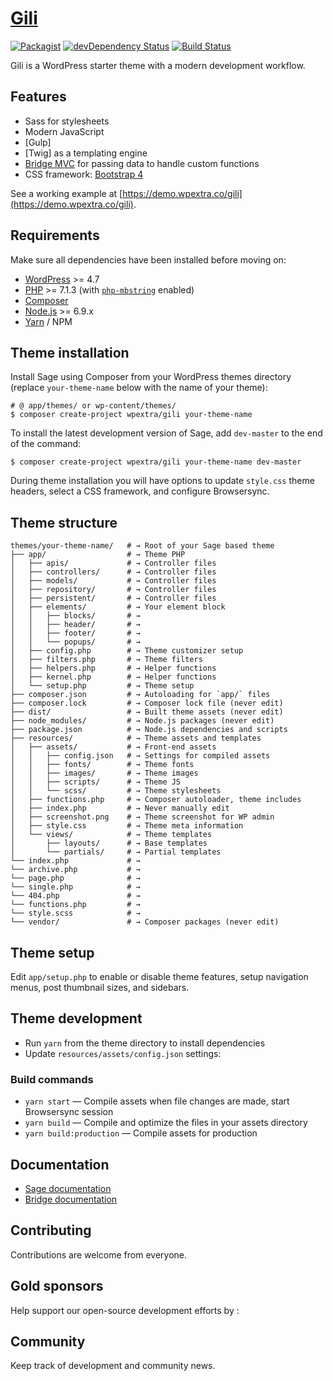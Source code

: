 # [Gili](https://wpextra.co/gili/)
[![Packagist](https://img.shields.io/packagist/vpre/roots/sage.svg?style=flat-square)](https://packagist.org/packages/roots/sage)
[![devDependency Status](https://img.shields.io/david/dev/roots/sage.svg?style=flat-square)](https://david-dm.org/roots/sage#info=devDependencies)
[![Build Status](https://img.shields.io/travis/roots/sage.svg?style=flat-square)](https://travis-ci.org/roots/sage)

Gili is a WordPress starter theme with a modern development workflow.

## Features

* Sass for stylesheets
* Modern JavaScript
* [Gulp]
* [Twig]  as a templating engine
* [Bridge MVC](https://github.com/wpextra/bridge) for passing data to handle custom functions
* CSS framework: [Bootstrap 4](https://getbootstrap.com/)

See a working example at [https://demo.wpextra.co/gili](https://demo.wpextra.co/gili).

## Requirements

Make sure all dependencies have been installed before moving on:

* [WordPress](https://wordpress.org/) >= 4.7
* [PHP](https://secure.php.net/manual/en/install.php) >= 7.1.3 (with [`php-mbstring`](https://secure.php.net/manual/en/book.mbstring.php) enabled)
* [Composer](https://getcomposer.org/download/)
* [Node.js](http://nodejs.org/) >= 6.9.x
* [Yarn](https://yarnpkg.com/en/docs/install) / NPM

## Theme installation

Install Sage using Composer from your WordPress themes directory (replace `your-theme-name` below with the name of your theme):

```shell
# @ app/themes/ or wp-content/themes/
$ composer create-project wpextra/gili your-theme-name
```

To install the latest development version of Sage, add `dev-master` to the end of the command:

```shell
$ composer create-project wpextra/gili your-theme-name dev-master
```

During theme installation you will have options to update `style.css` theme headers, select a CSS framework, and configure Browsersync.

## Theme structure

```shell
themes/your-theme-name/   # → Root of your Sage based theme
├── app/                  # → Theme PHP
│   ├── apis/      		  # → Controller files
│   ├── controllers/      # → Controller files
│   ├── models/      	  # → Controller files
│   ├── repository/       # → Controller files
│   ├── persistent/       # → Controller files
│   ├── elements/         # → Your element block
│   │   ├── blocks/       # → 
│   │   ├── header/       # → 
│   │   ├── footer/       # → 
│   │   └── popups/       # → 
│   ├── config.php        # → Theme customizer setup
│   ├── filters.php       # → Theme filters
│   ├── helpers.php       # → Helper functions
│   ├── kernel.php        # → Helper functions
│   └── setup.php         # → Theme setup
├── composer.json         # → Autoloading for `app/` files
├── composer.lock         # → Composer lock file (never edit)
├── dist/                 # → Built theme assets (never edit)
├── node_modules/         # → Node.js packages (never edit)
├── package.json          # → Node.js dependencies and scripts
├── resources/            # → Theme assets and templates
│   ├── assets/           # → Front-end assets
│   │   ├── config.json   # → Settings for compiled assets
│   │   ├── fonts/        # → Theme fonts
│   │   ├── images/       # → Theme images
│   │   ├── scripts/      # → Theme JS
│   │   └── scss/         # → Theme stylesheets
│   ├── functions.php     # → Composer autoloader, theme includes
│   ├── index.php         # → Never manually edit
│   ├── screenshot.png    # → Theme screenshot for WP admin
│   ├── style.css         # → Theme meta information
│   └── views/            # → Theme templates
│       ├── layouts/      # → Base templates
│       └── partials/     # → Partial templates
└── index.php             # → 
└── archive.php           # → 
└── page.php              # → 
└── single.php            # → 
└── 404.php               # → 
└── functions.php         # → 
└── style.scss            # → 
└── vendor/               # → Composer packages (never edit)
```

## Theme setup

Edit `app/setup.php` to enable or disable theme features, setup navigation menus, post thumbnail sizes, and sidebars.

## Theme development

* Run `yarn` from the theme directory to install dependencies
* Update `resources/assets/config.json` settings:


### Build commands

* `yarn start` — Compile assets when file changes are made, start Browsersync session
* `yarn build` — Compile and optimize the files in your assets directory
* `yarn build:production` — Compile assets for production

## Documentation

* [Sage documentation](https://wpextra.co/gili/docs/)
* [Bridge documentation](https://github.com/bridge/docs)

## Contributing

Contributions are welcome from everyone. 

## Gold sponsors

Help support our open-source development efforts by :


## Community

Keep track of development and community news.

